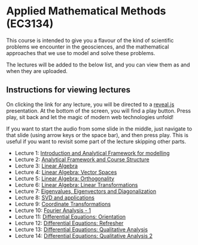 # Applied Mathematical Methods (EC3134)

This course is intended to give you a flavour of the kind
of scientific problems we encounter in the geosciences,
and the mathematical approaches that we use to model and
solve these problems.

The lectures will be added to the below list, and you can
view them as and when they are uploaded.

## Instructions for viewing lectures

On clicking the link for any lecture, you will be directed
to a [reveal.js](https://revealjs.com/) presentation. At the
bottom of the screen, you will find a play button. Press play,
sit back and let the magic of modern web technologies unfold!

If you want to start the audio from some slide in the middle,
just navigate to that slide (using arrow keys or the space bar),
and then press play. This is useful if you want to revisit some
part of the lecture skipping other parts.

* Lecture 1: [Introduction and Analytical Framework for
  modelling](./slides/lecture1/index.html)
* Lecture 2: [Analytical Framework and Course Structure](./slides/lecture2/index.html)
* Lecture 3: [Linear Algebra](./slides/lecture3/index.html)
* Lecture 4: [Linear Algebra: Vector Spaces](./slides/lecture4/index.html)
* Lecture 5: [Linear Algebra: Orthogonality](./slides/lecture5/index.html)
* Lecture 6: [Linear Algebra: Linear Transformations](./slides/lecture6/index.html)
* Lecture 7: [Eigenvalues, Eigenvectors and Diagonalization](.//slides/lecture7/index.html)
* Lecture 8: [SVD and applications](./slides/lecture8/index.html)
* Lecture 9: [Coordinate Transformations](./slides/lecture9/index.html)
* Lecture 10: [Fourier Analysis - 1](./slides/lecture10/index.html)
* Lecture 11: [Differential Equations: Orientation](./slides/lecture11/index.html)
* Lecture 12: [Differential Equations: Refresher](./slides/lecture12/index.html)
* Lecture 13: [Differential Equations: Qualitative Analysis](./slides/lecture13/index.html)
* Lecture 14: [Differential Equations: Qualitative Analysis 2](./slides/lecture14/index.html)

